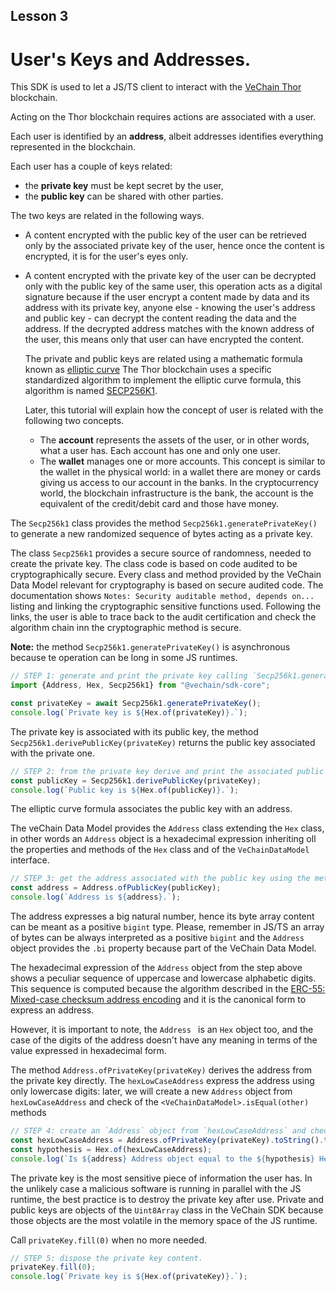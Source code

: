 ## Lesson 3

# User's Keys and Addresses.

This SDK is used to let a JS/TS client to interact with the
[VeChain Thor](https://github.com/vechain/thor) blockchain.

Acting on the Thor blockchain requires actions are associated with a user.

Each user is identified by an **address**, albeit addresses identifies everything represented
in the blockchain.

Each user has a couple of keys related:
- the **private key** must be kept secret by the user,
- the **public key** can be shared with other parties.

The two keys are related in the following ways.
- A content encrypted with the public key of the user can be retrieved only by the associated private key of the user,
  hence once the content is encrypted, it is for the user's eyes only.
- A content encrypted with the private key of the user can be decrypted only with the public key of the same user,
  this operation acts as a digital signature because if the user encrypt a content made by data and its address
  with its private key, anyone else - knowing the user's address and public key - can decrypt the content reading
  the data and the address. If the decrypted address matches with the known address of the user, this means
  only that user can have encrypted the content.

  The private and public keys are related using a mathematic formula known as
  [elliptic curve](https://en.wikipedia.org/wiki/Elliptic_Curve_Digital_Signature_Algorithm)
  The Thor blockchain uses a specific standardized algorithm to implement the elliptic curve formula,
  this algorithm is named [SECP256K1](https://en.bitcoin.it/wiki/Secp256k1).

  Later, this tutorial will explain how the concept of user is related with the following two concepts.
  - The **account** represents the assets of the user, or in other words, what a user has.
     Each account has one and only one user.
  - The **wallet** manages one or more accounts. This concept is similar to the wallet in the
    physical world: in a wallet there are money or cards giving us access to our account in the banks.
    In the cryptocurrency world, the blockchain infrastructure is the bank, the account is the equivalent
    of the credit/debit card and those have money.

The `Secp256k1` class provides the method `Secp256k1.generatePrivateKey()` to generate
a new randomized sequence of bytes acting as a private key.

The class `Secp256k1` provides a secure source of randomness, needed to create the private key.
The class code is based on code audited to be cryptographically secure.
Every class and method provided by the VeChain Data Model relevant for cryptography is based on
secure audited code.
The documentation shows `Notes: Security auditable method, depends on...`
listing and linking the cryptographic sensitive functions used.
Following the links, the user is able to trace back to the audit certification and check
the algorithm chain inn the cryptographic method is secure.

**Note:** the method `Secp256k1.generatePrivateKey()` is asynchronous because te operation can be long in some JS runtimes.

```typescript
// STEP 1: generate and print the private key calling `Secp256k1.generatePrivateKey()`.
import {Address, Hex, Secp256k1} from "@vechain/sdk-core";

const privateKey = await Secp256k1.generatePrivateKey();
console.log(`Private key is ${Hex.of(privateKey)}.`);
```

The private key is associated with its public key, the method `Secp256k1.derivePublicKey(privateKey)`
returns the public key associated with the private one.

```typescript
// STEP 2: from the private key derive and print the associated public key.
const publicKey = Secp256k1.derivePublicKey(privateKey);
console.log(`Public key is ${Hex.of(publicKey)}.`);
```

The elliptic curve formula associates the public key with an address.

The veChain Data Model provides the `Address` class extending the `Hex` class, in other words
an `Address` object is a hexadecimal expression inheriting oll the properties and methods of the `Hex` class
and of the `VeChainDataModel` interface.

```typescript
// STEP 3: get the address associated with the public key using the method `Address.ofPublicKey(publicKey)`.
const address = Address.ofPublicKey(publicKey);
console.log(`Address is ${address}.`);
```

The address expresses a big natural number, hence its byte array content can be meant as a positive `bigint` type.
Please, remember in JS/TS an array of bytes can be always interpreted as a positive `bigint` and the `Address`
object provides the `.bi` property because part of the VeChain Data Model.

The hexadecimal expression of the `Address` object from the step above shows a peculiar sequence of
uppercase and lowercase alphabetic digits. This sequence is computed because the algorithm described
in the [ERC-55: Mixed-case checksum address encoding](https://eips.ethereum.org/EIPS/eip-55) and it is the
canonical form to express an address.

However, it is important to note, the `Address ` is an `Hex` object too, and
the case of the digits of the address doesn't have any meaning in terms of the value expressed in hexadecimal form.

The method `Address.ofPrivateKey(privateKey)` derives the address from the private key directly.
The `hexLowCaseAddress` express the address using only lowercase digits: later, we will create a new
`Address` object from `hexLowCaseAddress` and check of the `<VeChainDataModel>.isEqual(other)` methods

```typescript
// STEP 4: create an `Address` object from `hexLowCaseAddress` and check if it is equal to `address`.
const hexLowCaseAddress = Address.ofPrivateKey(privateKey).toString().toString();
const hypothesis = Hex.of(hexLowCaseAddress);
console.log(`Is ${address} Address object equal to the ${hypothesis} Hex object? ${address.isEqual(hypothesis)}.`);
```

The private key is the most sensitive piece of information the user has.
In the unlikely case a malicious software is running in parallel with the JS runtime,
the best practice is to destroy the private key after use.
Private and public keys are objects of the `Uint8Array` class in the VeChain SDK because those objects
are the most volatile in the memory space of the JS runtime.

Call `privateKey.fill(0)` when no more needed.

```typescript
// STEP 5: dispose the private key content.
privateKey.fill(0);
console.log(`Private key is ${Hex.of(privateKey)}.`);
```
